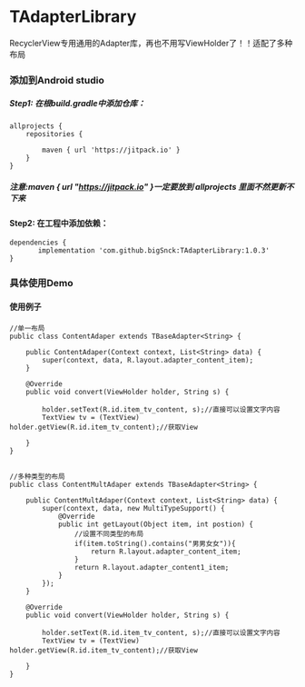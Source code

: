 # TAdapterLibrary
RecyclerView专用通用的Adapter库，再也不用写ViewHolder了！！适配了多种布局
### 添加到Android studio<br>
##### Step1: 在根build.gradle中添加仓库：<br>

```
allprojects {
	repositories {
		
		maven { url 'https://jitpack.io' }
	}
}
```
##### 注意:maven { url "https://jitpack.io" }一定要放到 allprojects 里面不然更新不下来
#### Step2: 在工程中添加依赖：<br>
```
dependencies {
       implementation 'com.github.bigSnck:TAdapterLibrary:1.0.3'
}
```

### 具体使用Demo<br>
#### 使用例子<br>
```
//单一布局
public class ContentAdaper extends TBaseAdapter<String> {

    public ContentAdaper(Context context, List<String> data) {
        super(context, data, R.layout.adapter_content_item);
    }

    @Override
    public void convert(ViewHolder holder, String s) {

        holder.setText(R.id.item_tv_content, s);//直接可以设置文字内容
        TextView tv = (TextView) holder.getView(R.id.item_tv_content);//获取View

    }
}


//多种类型的布局
public class ContentMultAdaper extends TBaseAdapter<String> {

    public ContentMultAdaper(Context context, List<String> data) {
        super(context, data, new MultiTypeSupport() {
            @Override
            public int getLayout(Object item, int postion) {
                //设置不同类型的布局
                if(item.toString().contains("男男女女")){
                    return R.layout.adapter_content_item;
                }
                return R.layout.adapter_content1_item;
            }
        });
    }

    @Override
    public void convert(ViewHolder holder, String s) {

        holder.setText(R.id.item_tv_content, s);//直接可以设置文字内容
        TextView tv = (TextView) holder.getView(R.id.item_tv_content);//获取View

    }
}

```


